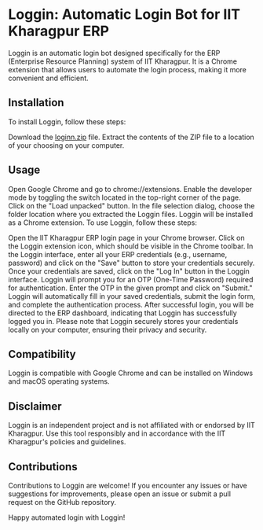 # Loggin: Automatic Login Bot for IIT Kharagpur ERP
Loggin is an automatic login bot designed specifically for the ERP (Enterprise Resource Planning) system of IIT Kharagpur. It is a Chrome extension that allows users to automate the login process, making it more convenient and efficient.

## Installation
To install Loggin, follow these steps:

Download the [loginn.zip](loggin.zip) file.
Extract the contents of the ZIP file to a location of your choosing on your computer.
## Usage
Open Google Chrome and go to chrome://extensions.
Enable the developer mode by toggling the switch located in the top-right corner of the page.
Click on the "Load unpacked" button.
In the file selection dialog, choose the folder location where you extracted the Loggin files.
Loggin will be installed as a Chrome extension.
To use Loggin, follow these steps:

Open the IIT Kharagpur ERP login page in your Chrome browser.
Click on the Loggin extension icon, which should be visible in the Chrome toolbar.
In the Loggin interface, enter all your ERP credentials (e.g., username, password) and click on the "Save" button to store your credentials securely.
Once your credentials are saved, click on the "Log In" button in the Loggin interface.
Loggin will prompt you for an OTP (One-Time Password) required for authentication. Enter the OTP in the given prompt and click on "Submit."
Loggin will automatically fill in your saved credentials, submit the login form, and complete the authentication process.
After successful login, you will be directed to the ERP dashboard, indicating that Loggin has successfully logged you in.
Please note that Loggin securely stores your credentials locally on your computer, ensuring their privacy and security.

## Compatibility
Loggin is compatible with Google Chrome and can be installed on Windows and macOS operating systems.

## Disclaimer
Loggin is an independent project and is not affiliated with or endorsed by IIT Kharagpur. Use this tool responsibly and in accordance with the IIT Kharagpur's policies and guidelines.

## Contributions
Contributions to Loggin are welcome! If you encounter any issues or have suggestions for improvements, please open an issue or submit a pull request on the GitHub repository.

Happy automated login with Loggin!
